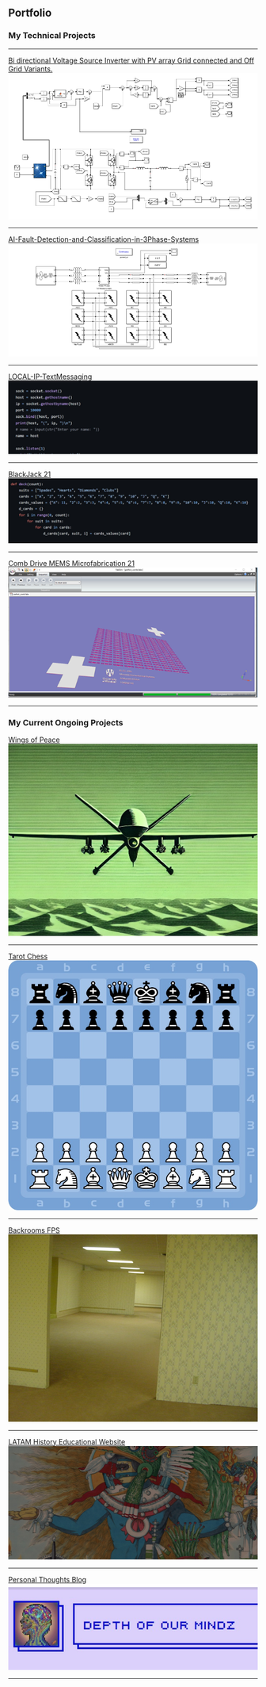 ## Portfolio

### My Technical Projects

---
[Bi directional Voltage Source Inverter with PV array Grid connected and Off Grid Variants.](https://github.com/arshv06/BidirectionalInverter/)
<img src="images/3phase.png?raw=true"/>

---
[AI-Fault-Detection-and-Classification-in-3Phase-Systems](https://github.com/arshv06/AI-Fault-Detection-and-Classification-in-3Phase-Systems/)
<img src="images/ai.png?raw=true"/>

---
[LOCAL-IP-TextMessaging](https://github.com/arshv06/LANTextMessaging/)
<img src="images/socket.jpg?raw=true"/>

---
[BlackJack 21](https://github.com/arshv06/BlackJack21/)
<img src="images/bj.jpg?raw=true"/>

---
[Comb Drive MEMS Microfabrication 21](https://github.com/arshv06/Comb-Drive)
<img src="images/combdrive.png?raw=true"/>

---
### My Current Ongoing Projects
[Wings of Peace](https://github.com/arshv06/Wings-of-Peace)
<img src="images/drone.jpg?raw=true"/>

---
[Tarot Chess](https://github.com/arshv06/Tarot-Chess)
<img src="images/chess.jpg?raw=true"/>

---
[Backrooms FPS](https://github.com/arshv06/BackroomsUE5)
<img src="images/br.jpg?raw=true"/>

---
[LATAM History Educational Website](http://www.historytoldwell.wordpress.com/)
<img src="images/htw.jpg?raw=true"/>

---
[Personal Thoughts Blog](http://www.depthofourmindz.wordpress.com/)
<img src="images/doam.jpg?raw=true"/>

---
